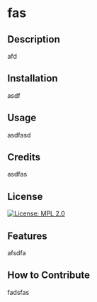 # fas

  ## Description

  afd

  ## Installation

  asdf

  ## Usage

  asdfasd

  ## Credits

  asdfas

  ## License

  [![License: MPL 2.0](https://img.shields.io/badge/License-MPL%202.0-brightgreen.svg)](https://opensource.org/licenses/MPL-2.0)

  
  ## Features

  afsdfa

  ## How to Contribute

  fadsfas

